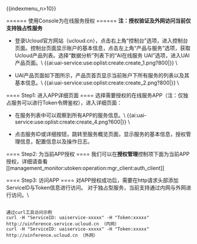 {{indexmenu_n>10}}

====== 使用Console为在线服务授权 ======
**注：授权验证及外网访问当前仅支持独占性服务**
  * 登录Ucloud官方网站（ucloud.cn），点击右上角“控制台”选项，进入控制台页面。控制台页面显示账户的基本信息，点击左上角“产品与服务”选项，获取Ucloud产品列表。选择“数据分析”列表下的“AI在线服务 UAI”选项，进入UAI产品页面。\\
{{ai:uai-service:use:oplist:create:create_1.png?800|}} \\

  * UAI产品页面如下图所示，产品页首页显示当前账户下所有服务的列表以及其基本信息。\\
{{ai:uai-service:use:oplist:create:create_2.png?800|}} \\

==== Step1: 进入APP详细页面 ====
选择需要授权的在线服务APP（注：仅独占服务可以进行Token令牌鉴权），进入详细页面：
  * 在服务列表中可以观察到所有APP的服务信息。\\
{{ai:uai-service:use:oplist:create:create_4.png?600|}} \\

  * 点击服务ID或详细按钮，跳转至服务概览页面，显示服务的基本信息，授权管理信息，配置信息以及操作日志。

==== Step2: 为当前APP授权 ====
我们可以在**授权管理**控制项下面为当前APP授权，详细请查看[[management_monitor:utoken:operation:mgr_client:auth_client]]

==== Step3: 访问APP ====
对APP授权成功后，需要在http请求头部添加ServiceID与Token信息进行访问。 对于独占型服务，当前支持通过内网与外网进行访问。\\

<code>
通过curl工具访问示例
curl -H "ServiceID: uaiservice-xxxxx" -H "Token:xxxxx" http://uinference.service.ucloud.cn （内网）
curl -H "ServiceID: uaiservice-xxxxx" -H "Token:xxxxx" http://uinference.ucloud.cn （外网）
</code>